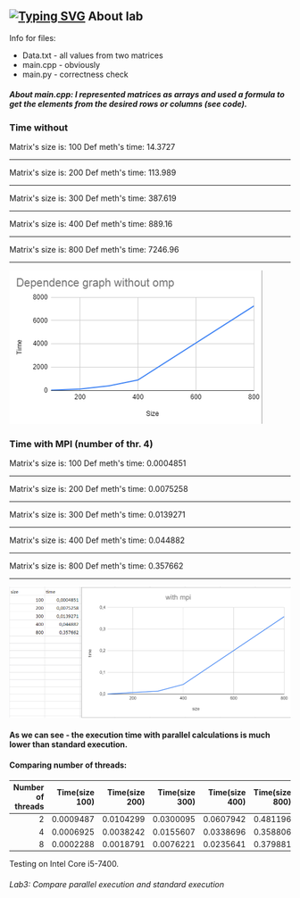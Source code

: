 [![Typing SVG](https://readme-typing-svg.herokuapp.com?color=%2336BCF7&lines=Lab+3)](https://git.io/typing-svg)
About lab
------------
Info for files:
-  Data.txt              - all values from two matrices
-  main.cpp             - obviously
-  main.py              - correctness check

##### About main.cpp: I represented matrices as arrays and used a formula to get the elements from the desired rows or columns (see code).
### Time without
Matrix's size is: 100
Def meth's time: 14.3727
_______________________________
Matrix's size is: 200
Def meth's time: 113.989
_______________________________
Matrix's size is: 300
Def meth's time: 387.619
_______________________________
Matrix's size is: 400
Def meth's time: 889.16
_______________________________
Matrix's size is: 800
Def meth's time: 7246.96
_______________________________
![](without_mpi.png)

### Time with MPI (number of thr. 4)
Matrix's size is: 100
Def meth's time: 0.0004851
_______________________________
Matrix's size is: 200
Def meth's time: 0.0075258
_______________________________
Matrix's size is: 300
Def meth's time: 0.0139271
_______________________________
Matrix's size is: 400
Def meth's time: 0.044882
_______________________________
Matrix's size is: 800
Def meth's time: 0.357662
_______________________________
![](with_mpi.png)

#### As we can see - the execution time with parallel calculations is much lower than standard execution.
#### Comparing number of threads:
|Number of threads        | Time(size 100) | Time(size 200) | Time(size 300) | Time(size 400) | Time(size 800) |
|------------------:| -----:| -----:| -----:| -----:| -----:|
| 2   | 0.0009487 | 0.0104299 | 0.0300095 | 0.0607942 | 0.481196 |
| 4   |   0.0006925 | 0.0038242 | 0.0155607 | 0.0338696 | 0.358806 |
|8   |    0.0002288 |  0.0018791 | 0.0076221 | 0.0235641 | 0.379881|

Testing on Intel Core i5-7400.
###### Lab3: Compare parallel execution and standard execution
